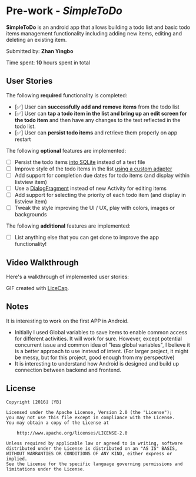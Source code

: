 # Pre-work - *SimpleToDo*

**SimpleToDo** is an android app that allows building a todo list and basic todo items management functionality including adding new items, editing and deleting an existing item.

Submitted by: **Zhan Yingbo**

Time spent: **10** hours spent in total

## User Stories

The following **required** functionality is completed:

* [:white_check_mark:] User can **successfully add and remove items** from the todo list
* [:white_check_mark:] User can **tap a todo item in the list and bring up an edit screen for the todo item** and then have any changes to the text reflected in the todo list.
* [:white_check_mark:] User can **persist todo items** and retrieve them properly on app restart

The following **optional** features are implemented:

* [ ] Persist the todo items [into SQLite](http://guides.codepath.com/android/Persisting-Data-to-the-Device#sqlite) instead of a text file
* [ ] Improve style of the todo items in the list [using a custom adapter](http://guides.codepath.com/android/Using-an-ArrayAdapter-with-ListView)
* [ ] Add support for completion due dates for todo items (and display within listview item)
* [ ] Use a [DialogFragment](http://guides.codepath.com/android/Using-DialogFragment) instead of new Activity for editing items
* [ ] Add support for selecting the priority of each todo item (and display in listview item)
* [ ] Tweak the style improving the UI / UX, play with colors, images or backgrounds

The following **additional** features are implemented:

* [ ] List anything else that you can get done to improve the app functionality!

## Video Walkthrough 

Here's a walkthrough of implemented user stories:

<blockquote class="imgur-embed-pub" lang="en" data-id="a/dB9AV"><a href="//imgur.com/dB9AV"></a></blockquote><script async src="//s.imgur.com/min/embed.js" charset="utf-8"></script>

GIF created with [LiceCap](http://www.cockos.com/licecap/).

## Notes

It is interesting to work on the first APP in Android.  
* Initially I used Global variables to save items to enable common access for different activities. It will work for sure. However, except potential concurrent issue and common idea of "less global variables", I believe it is a better approach to use instead of intent. (For larger project, it might be messy, but for this project, good enough from my perspective)
* It is interesting to understand how Android is designed and build up connection between backend and frontend.

## License

    Copyright [2016] [YB]

    Licensed under the Apache License, Version 2.0 (the "License");
    you may not use this file except in compliance with the License.
    You may obtain a copy of the License at

        http://www.apache.org/licenses/LICENSE-2.0

    Unless required by applicable law or agreed to in writing, software
    distributed under the License is distributed on an "AS IS" BASIS,
    WITHOUT WARRANTIES OR CONDITIONS OF ANY KIND, either express or implied.
    See the License for the specific language governing permissions and
    limitations under the License.
